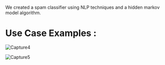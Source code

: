 We created a spam classifier using NLP techniques and a hidden markov model algorithm.

# Use Case Examples :

![Capture4](https://user-images.githubusercontent.com/74786469/214130995-4a9e6146-a490-49e7-9bc2-ab8c955554c7.PNG)

![Capture5](https://user-images.githubusercontent.com/74786469/214131009-fc59e126-8895-489f-a24e-2b322cafab12.PNG)
